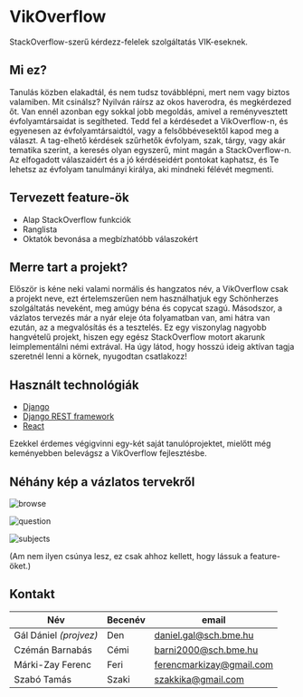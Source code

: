 # VikOverflow
StackOverflow-szerű kérdezz-felelek szolgáltatás VIK-eseknek.
## Mi ez?
Tanulás közben elakadtál, és nem tudsz továbblépni, mert nem vagy biztos valamiben. Mit csinálsz? Nyilván ráírsz az okos haverodra, és megkérdezed őt. Van ennél azonban egy sokkal jobb megoldás, amivel a reményvesztett évfolyamtársaidat is segítheted.
Tedd fel a kérdésedet a VikOverflow-n, és egyenesen az évfolyamtársaidtól, vagy a felsőbbévesektől kapod meg a választ. A tag-elhető kérdések szűrhetők évfolyam, szak, tárgy, vagy akár tematika szerint, a keresés olyan egyszerű, mint magán a StackOverflow-n. Az elfogadott válaszaidért és a jó kérdéseidért pontokat kaphatsz, és Te lehetsz az évfolyam tanulmányi királya, aki mindneki félévét megmenti.
## Tervezett feature-ök
* Alap StackOverflow funkciók
* Ranglista
* Oktatók bevonása a megbízhatóbb válaszokért
## Merre tart a projekt?
Először is kéne neki valami normális és hangzatos név, a VikOverflow csak a projekt neve, ezt értelemszerűen nem használhatjuk egy Schönherzes szolgáltatás neveként, meg amúgy béna és copycat szagú.
Másodszor, a vázlatos tervezés már a nyár eleje óta folyamatban van, ami hátra van ezután, az a megvalósítás és a tesztelés. Ez egy viszonylag nagyobb hangvételű projekt, hiszen egy egész StackOverflow motort akarunk leimplementálni némi extrával. Ha úgy látod, hogy hosszú ideig aktívan tagja szeretnél lenni a körnek, nyugodtan csatlakozz!
## Használt technológiák
* [Django](https://www.djangoproject.com/)
* [Django REST framework](http://www.django-rest-framework.org/)
* [React](https://reactjs.org/)

Ezekkel érdemes végigvinni egy-két saját tanulóprojektet, mielőtt még keményebben belevágsz a VikOverflow fejlesztésbe.
## Néhány kép a vázlatos tervekről
![browse](https://raw.githubusercontent.com/wiki/DevTeamSCH/vikoverflow/images/mockups/browse.PNG)

![question](https://raw.githubusercontent.com/wiki/DevTeamSCH/vikoverflow/images/mockups/question.PNG)

![subjects](https://raw.githubusercontent.com/wiki/DevTeamSCH/vikoverflow/images/mockups/subjects.PNG)

(Am nem ilyen csúnya lesz, ez csak ahhoz kellett, hogy lássuk a feature-öket.)
## Kontakt
|Név|Becenév|email|
|---|-------|-----|
|Gál Dániel *(projvez)*|Den|daniel.gal@sch.bme.hu|
|Czémán Barnabás|Cémi|barni2000@sch.bme.hu|
|Márki-Zay Ferenc|Feri|ferencmarkizay@gmail.com|
|Szabó Tamás|Szaki|szakkika@gmail.com|
